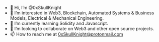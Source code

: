 - 👋 Hi, I’m @0xSkullKnight
- 👀 I’m interested in Web3, Blockchain, Automated Systems & Business Models, Electrical & Mechanical Engineering.
- 🌱 I’m currently learning Solidity and Javascript.
- 💞️ I’m looking to collaborate on Web3 and other open source projects.
- 📫 How to reach me at 0xSkullKnight@protonmail.com
